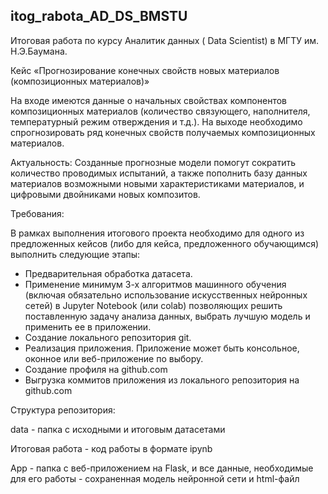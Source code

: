 ## itog_rabota_AD_DS_BMSTU

Итоговая работа по курсу Аналитик данных ( Data Scientist) в МГТУ им. Н.Э.Баумана. 

Кейс «Прогнозирование конечных свойств новых материалов (композиционных материалов)»

На входе имеются данные о начальных свойствах компонентов композиционных материалов (количество связующего, наполнителя, температурный режим отверждения и т.д.).
На выходе необходимо спрогнозировать ряд конечных свойств получаемых композиционных материалов. 

Актуальность: Созданные прогнозные модели помогут сократить количество проводимых испытаний, а также пополнить базу данных материалов возможными новыми характеристиками материалов, и цифровыми двойниками новых композитов.

Требования:

В рамках выполнения итогового проекта необходимо для одного из предложенных кейсов (либо для кейса, предложенного обучающимся) выполнить следующие этапы:
- Предварительная обработка датасета.
- Применение минимум 3-х алгоритмов машинного обучения (включая обязательно использование искусственных нейронных сетей) в Jupyter Notebook (или colab) позволяющих решить поставленную задачу анализа данных, выбрать лучшую модель и применить ее в приложении.
- Создание локального репозитория git.
- Реализация приложения. Приложение может быть консольное, оконное или веб-приложение по выбору.
- Создание профиля на github.com 
- Выгрузка коммитов приложения из локального репозитория на github.com

Структура репозитория:

data - папка с исходными и итоговым датасетами

Итоговая работа  - код работы в формате ipynb

App - папка с веб-приложением на Flask, и все данные, необходимые для его работы - сохраненная модель нейронной сети и html-файл
